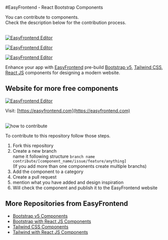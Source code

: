 #EasyFrontend - React Bootstrap Components

You can contribute to components. <br />
Check the description below for the contribution process. 
<br /><br />

[![EasyFrontend Editor](https://assets.easyfrontend.com/tailwind/images/banner/easyfrontend_at5.png)](https://easyfrontend.com/)

[![EasyFrontend Editor](https://assets.easyfrontend.com/tailwind/images/banner/easyfrontend_at2.png)](http://easyfrontend.com/)

[![EasyFrontend Editor](https://assets.easyfrontend.com/tailwind/images/banner/easyfrontend_at3.png)](http://easyfrontend.com/)


Enhance your app with [EasyFrontend](https://easyfrontend.com) pre-build [Bootstrap v5](https://easyfrontend.com/bootstrap), [Tailwind CSS](https://easyfrontend.com/tailwind), [React JS](https://easyfrontend.com/react-js)
components for designing a modern website.

## Website for more free components

[![EasyFrontend Editor](https://assets.easyfrontend.com/tailwind/images/banner/easyfrontend_at1.png)](http://easyfrontend.com/)


Visit: [https://easyfrontend.com](https://easyfrontend.com)
<br /> <br />

![how to contribute](https://assets.easyfrontend.com/uploads/block-banner/contribute.png)

 To contribute to this repository follow those steps. 
 1. Fork this repository
 2. Create a new branch <br />
 name it following structure  `branch name contribute/[component_name/issue/feature/anything]` <br />  (If you add more than one components create multiple branchs)
 3. Add the component to a category
 4. Create a pull request
 5. mention what you have added and design inspiration
 6. Will check the component and publish it to the EasyFrontend website


## More Repositories from EasyFrontend

- [Bootstrap v5 Components](https://github.com/EasyFrontend-com/html-bootstrap-components)
- [Bootstrap with React JS Components](https://github.com/EasyFrontend-com/react-bootstrap-components)
- [Tailwind CSS Components](https://github.com/EasyFrontend-com/html-tailwindcss-components)
- [Tailwind with React JS Components](https://github.com/EasyFrontend-com/react-tailwindcss-components)


